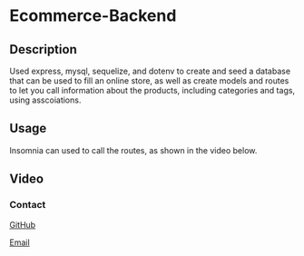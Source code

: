 # Ecommerce-Backend

## Description

Used express, mysql, sequelize, and dotenv to create and seed a database that can be used to fill an online store, as well as create models and routes to let you call information about the products, including categories and tags, using asscoiations.

## Usage

Insomnia can used to call the routes, as shown in the video below.

## Video

### Contact

[GitHub](https://github.com/BahamJustin)

[Email](mailto:bahamjustin@outlook.com)
